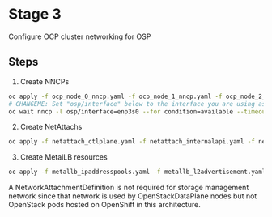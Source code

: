 # Stage 3

Configure OCP cluster networking for OSP

## Steps

1. Create NNCPs
```bash
oc apply -f ocp_node_0_nncp.yaml -f ocp_node_1_nncp.yaml -f ocp_node_2_nncp.yaml
# CHANGEME: Set "osp/interface" below to the interface you are using as your OSP NIC
oc wait nncp -l osp/interface=enp3s0 --for condition=available --timeout=300s
```
2. Create NetAttachs
```bash
oc apply -f netattach_ctlplane.yaml -f netattach_internalapi.yaml -f netattach_storage.yaml -f netattach_tenant.yaml -f netattach_datacentre.yaml
```
3. Create MetalLB resources

```bash
oc apply -f metallb_ipaddresspools.yaml -f metallb_l2advertisement.yaml
```

A NetworkAttachmentDefinition is not required for storage management
network since that network is used by OpenStackDataPlane nodes but not
OpenStack pods hosted on OpenShift in this architecture.
